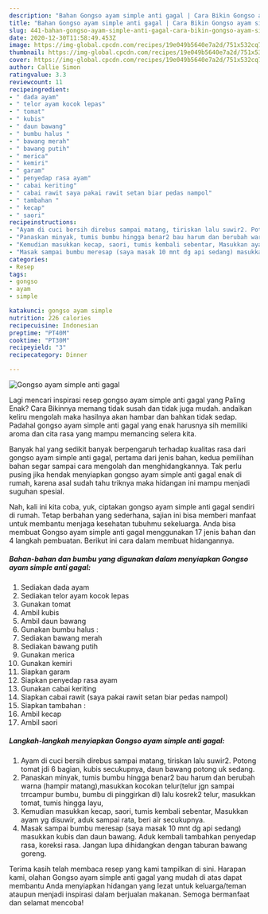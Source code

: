 ```yaml
---
description: "Bahan Gongso ayam simple anti gagal | Cara Bikin Gongso ayam simple anti gagal Yang Enak Banget"
title: "Bahan Gongso ayam simple anti gagal | Cara Bikin Gongso ayam simple anti gagal Yang Enak Banget"
slug: 441-bahan-gongso-ayam-simple-anti-gagal-cara-bikin-gongso-ayam-simple-anti-gagal-yang-enak-banget
date: 2020-12-30T11:58:49.453Z
image: https://img-global.cpcdn.com/recipes/19e049b5640e7a2d/751x532cq70/gongso-ayam-simple-anti-gagal-foto-resep-utama.jpg
thumbnail: https://img-global.cpcdn.com/recipes/19e049b5640e7a2d/751x532cq70/gongso-ayam-simple-anti-gagal-foto-resep-utama.jpg
cover: https://img-global.cpcdn.com/recipes/19e049b5640e7a2d/751x532cq70/gongso-ayam-simple-anti-gagal-foto-resep-utama.jpg
author: Callie Simon
ratingvalue: 3.3
reviewcount: 11
recipeingredient:
- " dada ayam"
- " telor ayam kocok lepas"
- " tomat"
- " kubis"
- " daun bawang"
- " bumbu halus "
- " bawang merah"
- " bawang putih"
- " merica"
- " kemiri"
- " garam"
- " penyedap rasa ayam"
- " cabai keriting"
- " cabai rawit saya pakai rawit setan biar pedas nampol"
- " tambahan "
- " kecap"
- " saori"
recipeinstructions:
- "Ayam di cuci bersih direbus sampai matang, tiriskan lalu suwir2. Potong tomat jdi 6 bagian, kubis secukupnya, daun bawang potong uk sedang."
- "Panaskan minyak, tumis bumbu hingga benar2 bau harum dan berubah warna (hampir matang),masukkan kocokan telur(telur jgn sampai trrcampur bumbu, bumbu di pinggirkan dl) lalu kosrek2 telur, masukkan tomat, tumis hingga layu,"
- "Kemudian masukkan kecap, saori, tumis kembali sebentar, Masukkan ayam yg disuwir, aduk sampai rata, beri air secukupnya."
- "Masak sampai bumbu meresap (saya masak 10 mnt dg api sedang) masukkan kubis dan daun bawang. Aduk kembali tambahkan penyedap rasa, koreksi rasa. Jangan lupa dihidangkan dengan taburan bawang goreng."
categories:
- Resep
tags:
- gongso
- ayam
- simple

katakunci: gongso ayam simple 
nutrition: 226 calories
recipecuisine: Indonesian
preptime: "PT40M"
cooktime: "PT30M"
recipeyield: "3"
recipecategory: Dinner

---
```



![Gongso ayam simple anti gagal](https://img-global.cpcdn.com/recipes/19e049b5640e7a2d/751x532cq70/gongso-ayam-simple-anti-gagal-foto-resep-utama.jpg)

Lagi mencari inspirasi resep gongso ayam simple anti gagal yang Paling Enak? Cara Bikinnya memang tidak susah dan tidak juga mudah. andaikan keliru mengolah maka hasilnya akan hambar dan bahkan tidak sedap. Padahal gongso ayam simple anti gagal yang enak harusnya sih memiliki aroma dan cita rasa yang mampu memancing selera kita.



Banyak hal yang sedikit banyak berpengaruh terhadap kualitas rasa dari gongso ayam simple anti gagal, pertama dari jenis bahan, kedua pemilihan bahan segar sampai cara mengolah dan menghidangkannya. Tak perlu pusing jika hendak menyiapkan gongso ayam simple anti gagal enak di rumah, karena asal sudah tahu triknya maka hidangan ini mampu menjadi suguhan spesial.


Nah, kali ini kita coba, yuk, ciptakan gongso ayam simple anti gagal sendiri di rumah. Tetap berbahan yang sederhana, sajian ini bisa memberi manfaat untuk membantu menjaga kesehatan tubuhmu sekeluarga. Anda bisa membuat Gongso ayam simple anti gagal menggunakan 17 jenis bahan dan 4 langkah pembuatan. Berikut ini cara dalam membuat hidangannya.

<!--inarticleads1-->

##### Bahan-bahan dan bumbu yang digunakan dalam menyiapkan Gongso ayam simple anti gagal:

1. Sediakan  dada ayam
1. Sediakan  telor ayam kocok lepas
1. Gunakan  tomat
1. Ambil  kubis
1. Ambil  daun bawang
1. Gunakan  bumbu halus :
1. Sediakan  bawang merah
1. Sediakan  bawang putih
1. Gunakan  merica
1. Gunakan  kemiri
1. Siapkan  garam
1. Siapkan  penyedap rasa ayam
1. Gunakan  cabai keriting
1. Siapkan  cabai rawit (saya pakai rawit setan biar pedas nampol)
1. Siapkan  tambahan :
1. Ambil  kecap
1. Ambil  saori




<!--inarticleads2-->

##### Langkah-langkah menyiapkan Gongso ayam simple anti gagal:

1. Ayam di cuci bersih direbus sampai matang, tiriskan lalu suwir2. Potong tomat jdi 6 bagian, kubis secukupnya, daun bawang potong uk sedang.
1. Panaskan minyak, tumis bumbu hingga benar2 bau harum dan berubah warna (hampir matang),masukkan kocokan telur(telur jgn sampai trrcampur bumbu, bumbu di pinggirkan dl) lalu kosrek2 telur, masukkan tomat, tumis hingga layu,
1. Kemudian masukkan kecap, saori, tumis kembali sebentar, Masukkan ayam yg disuwir, aduk sampai rata, beri air secukupnya.
1. Masak sampai bumbu meresap (saya masak 10 mnt dg api sedang) masukkan kubis dan daun bawang. Aduk kembali tambahkan penyedap rasa, koreksi rasa. Jangan lupa dihidangkan dengan taburan bawang goreng.




Terima kasih telah membaca resep yang kami tampilkan di sini. Harapan kami, olahan Gongso ayam simple anti gagal yang mudah di atas dapat membantu Anda menyiapkan hidangan yang lezat untuk keluarga/teman ataupun menjadi inspirasi dalam berjualan makanan. Semoga bermanfaat dan selamat mencoba!
